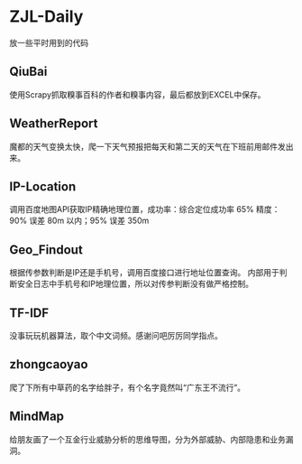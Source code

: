 # ZJL-Daily
放一些平时用到的代码

## QiuBai
使用Scrapy抓取糗事百科的作者和糗事内容，最后都放到EXCEL中保存。

## WeatherReport
魔都的天气变换太快，爬一下天气预报把每天和第二天的天气在下班前用邮件发出来。

## IP-Location
调用百度地图API获取IP精确地理位置，成功率：综合定位成功率 65%
精度：90% 误差 80m 以内；95% 误差 350m

## Geo_Findout
根据传参数判断是IP还是手机号，调用百度接口进行地址位置查询。
内部用于判断安全日志中手机号和IP地理位置，所以对传参判断没有做严格控制。

## TF-IDF
没事玩玩机器算法，取个中文词频。感谢问吧厉厉同学指点。

## zhongcaoyao
爬了下所有中草药的名字给胖子，有个名字竟然叫“广东王不流行”。

## MindMap
给朋友画了一个互金行业威胁分析的思维导图，分为外部威胁、内部隐患和业务漏洞。
